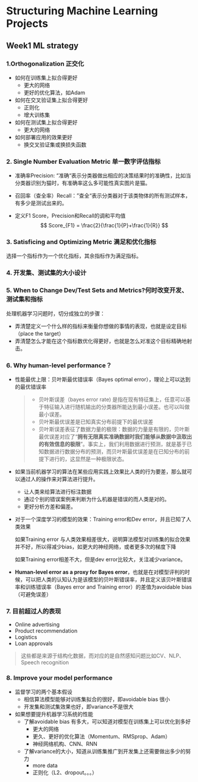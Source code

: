 # Structuring Machine Learning Projects

## Week1 ML strategy

### 1.Orthogonalization 正交化

- 如何在训练集上拟合得更好
  - 更大的网络
  - 更好的优化算法，如Adam
- 如何在交叉验证集上拟合得更好
  - 正则化
  - 增大训练集
- 如何在测试集上拟合得更好
  - 更大的网络
- 如何部署应用的效果更好
  - 换交叉验证集或换损失函数

### 2. Single Number Evaluation Metric 单一数字评估指标

- 准确率Precision: “准确“表示分类器做出相应的决策结果时的准确性，比如当分类器识别为猫时，有准确率这么多可能性真实图片是猫。

- 召回率（查全率）Recall：”查全“表示分类器对于该类物体的所有测试样本，有多少是测试出来的。

- 定义F1 Score，Precision和Recall的调和平均值
  $$
  Score_{F1} = \frac{2}{\frac{1}{P}+\frac{1}{R}}
  $$

### 3. Satisficing and Optimizing Metric 满足和优化指标

选择一个指标作为一个优化指标，其余指标作为满足指标。

### 4. 开发集、测试集的大小设计

### 5. When to Change Dev/Test Sets and Metrics?何时改变开发、测试集和指标

处理机器学习问题时，切分成独立的步骤：

- 弄清楚定义一个什么样的指标来衡量你想做的事情的表现，也就是设定目标（place the target）
- 弄清楚怎么才能在这个指标数优化得更好，也就是怎么对准这个目标精确地射击。



### 6. Why human-level performance？

- 性能最优上限：贝叶斯最优错误率（Bayes optimal error），理论上可以达到的最优错误率

  > - 贝叶斯误差（bayes error rate) 是指在现有特征集上，任意可以基于特征输入进行随机输出的分类器所能达到最小误差。也可以叫做最小误差。
  > - 贝叶斯最优误差是已知真实分布前提下的最优误差
  > - 贝叶斯误差表征了数据力量的极限：数据的力量是有限的，贝叶斯最优误差对应了“**拥有无限真实准确数据时我们能够从数据中汲取出的有效信息的极限**”。事实上，我们利用数据进行预测，就是基于已知数据进行数据分布的预测，而贝叶斯最优误差是在已知分布的前提下进行的，这显然是一种极限状态。

- 如果当前机器学习的算法在某些应用实践上效果比人类的行为要差，那么就可以通过人的操作来对算法进行提升。
  - 让人类来给算法进行标注数据
  - 通过个别的错误案例来判断为什么机器是错误的而人类是对的。
  - 更好分析方差和偏差。

- 对于一个深度学习的模型的效果：Training error和Dev error，并且已知了人类效果

  如果Training error 与人类效果相差很大，说明算法模型对训练集的拟合效果并不好，所以得减少bias，如更大的神经网络，或者更多次的梯度下降

  如果Training error相差不大，但是dev error比较大，关注减少variance。

- **Human-level error as a proxy for Bayes error**，也就是在对模型评判的时候，可以把人类的认知认为是该模型的贝叶斯错误率，并且定义该贝叶斯错误率和训练错误率（Bayes error and Training error）的差值为avoidable bias（可避免误差）



### 7. 目前超过人的表现

- Online advertising
- Product recommendation
- Logistics
- Loan approvals

> 这些都是来源于结构化数据，而对应的是自然感知问题比如CV、NLP、Speech recognition

### 8. Improve your model performance

- 监督学习的两个基本假设
  - 相信算法模型能够对训练集拟合的很好，即avoidable bias 很小
  - 开发集和测试集效果也好，即variance不是很大
- 如果想要提升机器学习系统的性能
  - 了解avoidable bias 有多大，可以知道对模型在训练集上可以优化到多好
    - 更大的网络
    - 更久、更好的优化算法（Momentum、RMSprop、Adam）
    - 神经网络机构、CNN、RNN
  - 了解variance的大小，知道从训练集推广到开发集上还需要做出多少的努力
    - more data
    - 正则化（L2、dropout。。。）


